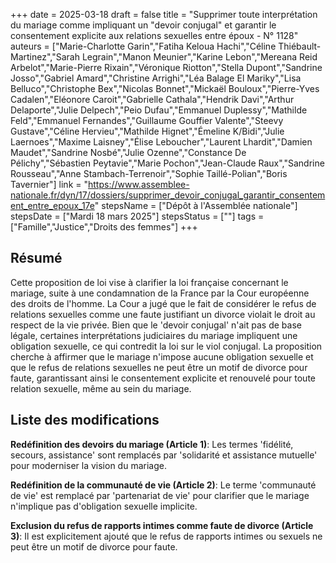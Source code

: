 +++
date = 2025-03-18
draft = false
title = "Supprimer toute interprétation du mariage comme impliquant un "devoir conjugal" et garantir le consentement explicite aux relations sexuelles entre époux - N° 1128"
auteurs = ["Marie-Charlotte Garin","Fatiha Keloua Hachi","Céline Thiébault-Martinez","Sarah Legrain","Manon Meunier","Karine Lebon","Mereana Reid Arbelot","Marie-Pierre Rixain","Véronique Riotton","Stella Dupont","Sandrine Josso","Gabriel Amard","Christine Arrighi","Léa Balage El Mariky","Lisa Belluco","Christophe Bex","Nicolas Bonnet","Mickaël Bouloux","Pierre-Yves Cadalen","Eléonore Caroit","Gabrielle Cathala","Hendrik Davi","Arthur Delaporte","Julie Delpech","Peio Dufau","Emmanuel Duplessy","Mathilde Feld","Emmanuel Fernandes","Guillaume Gouffier Valente","Steevy Gustave","Céline Hervieu","Mathilde Hignet","Émeline K/Bidi","Julie Laernoes","Maxime Laisney","Élise Leboucher","Laurent Lhardit","Damien Maudet","Sandrine Nosbé","Julie Ozenne","Constance De Pélichy","Sébastien Peytavie","Marie Pochon","Jean-Claude Raux","Sandrine Rousseau","Anne Stambach-Terrenoir","Sophie Taillé-Polian","Boris Tavernier"]
link = "https://www.assemblee-nationale.fr/dyn/17/dossiers/supprimer_devoir_conjugal_garantir_consentement_entre_epoux_17e"
stepsName = ["Dépôt à l'Assemblée nationale"]
stepsDate = ["Mardi 18 mars 2025"]
stepsStatus = [""]
tags = ["Famille","Justice","Droits des femmes"]
+++

## Résumé

Cette proposition de loi vise à clarifier la loi française concernant le mariage, suite à une condamnation de la France par la Cour européenne des droits de l'homme. La Cour a jugé que le fait de considérer le refus de relations sexuelles comme une faute justifiant un divorce violait le droit au respect de la vie privée. Bien que le 'devoir conjugal' n'ait pas de base légale, certaines interprétations judiciaires du mariage impliquent une obligation sexuelle, ce qui contredit la loi sur le viol conjugal. La proposition cherche à affirmer que le mariage n'impose aucune obligation sexuelle et que le refus de relations sexuelles ne peut être un motif de divorce pour faute, garantissant ainsi le consentement explicite et renouvelé pour toute relation sexuelle, même au sein du mariage.

## Liste des modifications

**Redéfinition des devoirs du mariage (Article 1)**: Les termes 'fidélité, secours, assistance' sont remplacés par 'solidarité et assistance mutuelle' pour moderniser la vision du mariage.

**Redéfinition de la communauté de vie (Article 2)**: Le terme 'communauté de vie' est remplacé par 'partenariat de vie' pour clarifier que le mariage n'implique pas d'obligation sexuelle implicite.

**Exclusion du refus de rapports intimes comme faute de divorce (Article 3)**: Il est explicitement ajouté que le refus de rapports intimes ou sexuels ne peut être un motif de divorce pour faute.
